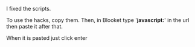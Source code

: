I fixed the scripts.



To use the hacks, copy them. Then, in Blooket type '<b>javascript:</b>' in the url then paste it after that.

When it is pasted just click enter
